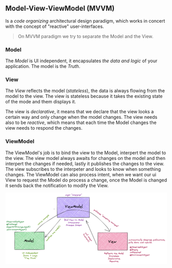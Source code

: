 ## Model-View-ViewModel (MVVM)

Is a _code organizing_ architectural design paradigm, which works in concert with the concept of "reactive" user-interfaces.

> On MVVM paradigm we try to separate the Model and the View.

### Model
The *Model* is UI independent, it encapsulates *the data and logic* of your application. The model is the _Truth_.

### View
The *View* reflects the model (_stateless_), the data is always flowing from the model to the view. The view is stateless because it takes the existing state of the mode and them displays it. 

The view is *declarative*, it means that we declare that the view looks a certain way and only change when the model changes. The view needs also to be *reactive*, which means that each time the Model changes the view needs to respond the changes.

### ViewModel

The ViewModel's job is to bind the view to the Model, interpert the model to the view. The view model always awaits for changes on the model and then interpert the changes if needed, lastly it publishes the changes to the view. The view subscribes to the interpeter and looks to know when something changes. The ViewModel can also process intent, when we want our ui View to request the Model do process a change, once the Model is changed it sends back the notification to modify the View.

<img src="./mvvm.png" />
